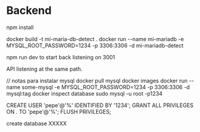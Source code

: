# Backend

npm install

docker build -t mi-maria-db-detect .
docker run --name mi-mariadb -e MYSQL_ROOT_PASSWORD=1234 -p 3306:3306 -d mi-mariadb-detect

npm run dev to start back listening on 3001

API listening at the same path.

// notas para instalar mysql
docker pull mysql
docker images
docker run --name some-mysql -e MYSQL_ROOT_PASSWORD=1234  -p 3306:3306  -d mysql:tag 
docker inspect database
sudo mysql -u root -p1234

CREATE USER 'pepe'@'%' IDENTIFIED BY '1234';
  GRANT ALL PRIVILEGES ON *.* TO 'pepe'@'%';
  FLUSH PRIVILEGES;

create database XXXXX 
